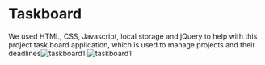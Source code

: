# Taskboard
We used HTML, CSS, Javascript, local storage and jQuery to help with this project task board application, which is used to manage projects and their deadlines![taskboard1](https://github.com/jmeason/taskboard/assets/121059050/917c6759-b5d1-4309-8160-c07eb08e4a35)
![taskboard1](https://github.com/jmeason/taskboard/assets/121059050/d5254555-d52c-4f53-b609-b43a1441b2a5)
